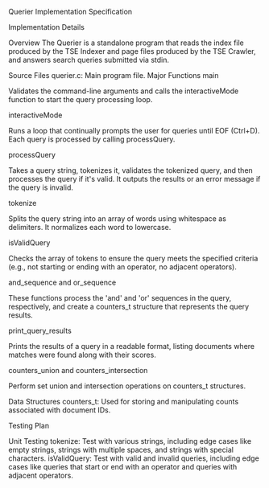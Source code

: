 Querier Implementation Specification

Implementation Details

Overview
The Querier is a standalone program that reads the index file produced by the TSE Indexer and page files produced by the TSE Crawler, and answers search queries submitted via stdin.

Source Files
querier.c: Main program file.
Major Functions
main

Validates the command-line arguments and calls the interactiveMode function to start the query processing loop.

interactiveMode

Runs a loop that continually prompts the user for queries until EOF (Ctrl+D). Each query is processed by calling processQuery.

processQuery

Takes a query string, tokenizes it, validates the tokenized query, and then processes the query if it's valid. It outputs the results or an error message if the query is invalid.

tokenize

Splits the query string into an array of words using whitespace as delimiters. It normalizes each word to lowercase.

isValidQuery

Checks the array of tokens to ensure the query meets the specified criteria (e.g., not starting or ending with an operator, no adjacent operators).

and_sequence and or_sequence

These functions process the 'and' and 'or' sequences in the query, respectively, and create a counters_t structure that represents the query results.

print_query_results

Prints the results of a query in a readable format, listing documents where matches were found along with their scores.

counters_union and counters_intersection

Perform set union and intersection operations on counters_t structures.

Data Structures
counters_t: Used for storing and manipulating counts associated with document IDs.

Testing Plan

Unit Testing
tokenize: Test with various strings, including edge cases like empty strings, strings with multiple spaces, and strings with special characters.
isValidQuery: Test with valid and invalid queries, including edge cases like queries that start or end with an operator and queries with adjacent operators.

